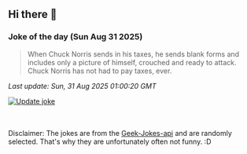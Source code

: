 ## Hi there 👋

### Joke of the day (Sun Aug 31 2025)
<!-- joke -->
>When Chuck Norris sends in his taxes, he sends blank forms and includes only a picture of himself, crouched and ready to attack. Chuck Norris has not had to pay taxes, ever.
<!-- /joke -->

*Last update: Sun, 31 Aug 2025 01:00:20 GMT*

[![Update joke](https://github.com/nclskfm/nclskfm/actions/workflows/joke.yml/badge.svg)](https://github.com/nclskfm/nclskfm/actions/workflows/joke.yml)

<br><br>
Disclaimer: The jokes are from the [Geek-Jokes-api](https://github.com/sameerkumar18/geek-joke-api) and are randomly selected. That's why they are unfortunately often not funny. :D
